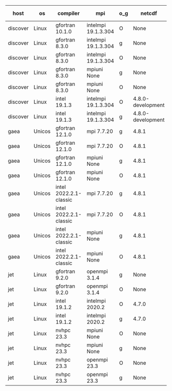 

| host     | os       | compiler                              | mpi                      | o_g        | netcdf        | build       | u_pass          | u_fail          | s_pass            | s_fail            | e_pass             | e_fail             | nuopc_pass       | nuopc_fail       | artifacts link          |
|----------|----------|---------------------------------------|--------------------------|------------|---------------|-------------|-----------------|-----------------|-------------------|-------------------|--------------------|--------------------|------------------|------------------|-------------------------|
| discover | Linux | gfortran 10.1.0 | intelmpi 19.1.3.304  | O | None  | PASS | None | None | None | None | None | None | None | None | <a href="https://github.com/esmf-org/esmf-test-artifacts/tree/fad340b974ec59b717eaf0ab651b6e8d7709f2f7/develop/gfortran/10.1.0/O/intelmpi/19.1.3.304" target="_blank">fad340b</a> | 
| discover | Linux | gfortran 8.3.0 | intelmpi 19.1.3.304  | g | None  | PASS | None | None | None | None | None | None | None | None | <a href="https://github.com/esmf-org/esmf-test-artifacts/tree/88e5f447cec23ca14469fcd658bd89d8b08df24e/develop/gfortran/8.3.0/g/intelmpi/19.1.3.304" target="_blank">88e5f44</a> | 
| discover | Linux | gfortran 8.3.0 | intelmpi 19.1.3.304  | O | None  | PASS | None | None | None | None | None | None | None | None | <a href="https://github.com/esmf-org/esmf-test-artifacts/tree/b10f0015fca7a6edde4aa78012713c1581036a7d/develop/gfortran/8.3.0/O/intelmpi/19.1.3.304" target="_blank">b10f001</a> | 
| discover | Linux | gfortran 8.3.0 | mpiuni None  | g | None  | PASS | None | None | None | None | None | None | None | None | <a href="https://github.com/esmf-org/esmf-test-artifacts/tree/238f714f87e690f9c9c6e382db6b9864884b6d10/develop/gfortran/8.3.0/g/mpiuni/None" target="_blank">238f714</a> | 
| discover | Linux | gfortran 8.3.0 | mpiuni None  | O | None  | PASS | None | None | None | None | None | None | None | None | <a href="https://github.com/esmf-org/esmf-test-artifacts/tree/eb408c22d8932e114d13170fb2fcb99c12190a72/develop/gfortran/8.3.0/O/mpiuni/None" target="_blank">eb408c2</a> | 
| discover | Linux | intel 19.1.3 | intelmpi 19.1.3.304  | O | 4.8.0-development  | PASS | None | None | None | None | None | None | None | None | <a href="https://github.com/esmf-org/esmf-test-artifacts/tree/a207f29826ed1e1602ab1d710a09e5505c9506f3/develop/intel/19.1.3/O/intelmpi/19.1.3.304" target="_blank">a207f29</a> | 
| discover | Linux | intel 19.1.3 | intelmpi 19.1.3.304  | g | 4.8.0-development  | PASS | None | None | None | None | None | None | None | None | <a href="https://github.com/esmf-org/esmf-test-artifacts/tree/607b553b1d594598c06c2edac4c949d5116984cb/develop/intel/19.1.3/g/intelmpi/19.1.3.304" target="_blank">607b553</a> | 
| gaea | Unicos | gfortran 12.1.0 | mpi 7.7.20  | g | 4.8.1  | PASS | None | None | None | None | None | None | None | None | <a href="https://github.com/esmf-org/esmf-test-artifacts/tree/6468d04f4dc03b88b0e59f974d63693c27de432d/develop/gfortran/12.1.0/g/mpi/7.7.20" target="_blank">6468d04</a> | 
| gaea | Unicos | gfortran 12.1.0 | mpi 7.7.20  | O | 4.8.1  | PASS | None | None | None | None | None | None | None | None | <a href="https://github.com/esmf-org/esmf-test-artifacts/tree/62f8d261fbd7e309b265237cb0c54a64ac22290b/develop/gfortran/12.1.0/O/mpi/7.7.20" target="_blank">62f8d26</a> | 
| gaea | Unicos | gfortran 12.1.0 | mpiuni None  | g | 4.8.1  | PASS | None | None | None | None | None | None | None | None | <a href="https://github.com/esmf-org/esmf-test-artifacts/tree/e38d48a771e2b197375af414926acb858341fd58/develop/gfortran/12.1.0/g/mpiuni/None" target="_blank">e38d48a</a> | 
| gaea | Unicos | gfortran 12.1.0 | mpiuni None  | O | 4.8.1  | PASS | 12415 | 0 | 8 | 0 | 44 | 0 | None | None | <a href="https://github.com/esmf-org/esmf-test-artifacts/tree/9c8f02f23f532046763194196379238850abf15c/develop/gfortran/12.1.0/O/mpiuni/None" target="_blank">9c8f02f</a> | 
| gaea | Unicos | intel 2022.2.1-classic | mpi 7.7.20  | g | 4.8.1  | PASS | None | None | None | None | None | None | None | None | <a href="https://github.com/esmf-org/esmf-test-artifacts/tree/12c437629dce028e0666d0412006f1bd31a13548/develop/intel/2022.2.1-classic/g/mpi/7.7.20" target="_blank">12c4376</a> | 
| gaea | Unicos | intel 2022.2.1-classic | mpi 7.7.20  | O | 4.8.1  | PASS | 14009 | 0 | 49 | 0 | 81 | 0 | 47 | 6 | <a href="https://github.com/esmf-org/esmf-test-artifacts/tree/8562d15c1b7210e301e7106c54dc5f64939359db/develop/intel/2022.2.1-classic/O/mpi/7.7.20" target="_blank">8562d15</a> | 
| gaea | Unicos | intel 2022.2.1-classic | mpiuni None  | g | 4.8.1  | PASS | 12415 | 0 | 8 | 0 | 44 | 0 | None | None | <a href="https://github.com/esmf-org/esmf-test-artifacts/tree/68da7f17c66460509b85adb05f912325d2a85c96/develop/intel/2022.2.1-classic/g/mpiuni/None" target="_blank">68da7f1</a> | 
| gaea | Unicos | intel 2022.2.1-classic | mpiuni None  | O | 4.8.1  | PASS | 12415 | 0 | 8 | 0 | 44 | 0 | None | None | <a href="https://github.com/esmf-org/esmf-test-artifacts/tree/9d9e307768d23dae6ab3573d4ace73b7565ff79d/develop/intel/2022.2.1-classic/O/mpiuni/None" target="_blank">9d9e307</a> | 
| jet | Linux | gfortran 9.2.0 | openmpi 3.1.4  | g | None  | PASS | 14009 | 0 | 49 | 0 | 81 | 0 | 52 | 1 | <a href="https://github.com/esmf-org/esmf-test-artifacts/tree/827ebb4627789ad4094ee61c4fb5f4649eef49b4/develop/gfortran/9.2.0/g/openmpi/3.1.4" target="_blank">827ebb4</a> | 
| jet | Linux | gfortran 9.2.0 | openmpi 3.1.4  | O | None  | PASS | 14009 | 0 | 49 | 0 | 81 | 0 | 52 | 1 | <a href="https://github.com/esmf-org/esmf-test-artifacts/tree/22d4cd30e73a87325fcfb97027b99df71e776e5a/develop/gfortran/9.2.0/O/openmpi/3.1.4" target="_blank">22d4cd3</a> | 
| jet | Linux | intel 19.1.2 | intelmpi 2020.2  | O | 4.7.0  | PASS | None | None | None | None | None | None | None | None | <a href="https://github.com/esmf-org/esmf-test-artifacts/tree/39849d90551525727197be0385063222e41d92b7/develop/intel/19.1.2/O/intelmpi/2020.2" target="_blank">39849d9</a> | 
| jet | Linux | intel 19.1.2 | intelmpi 2020.2  | g | 4.7.0  | PASS | None | None | None | None | None | None | None | None | <a href="https://github.com/esmf-org/esmf-test-artifacts/tree/53b4839ac9d743a7b3690f15e4feb9ba09197844/develop/intel/19.1.2/g/intelmpi/2020.2" target="_blank">53b4839</a> | 
| jet | Linux | nvhpc 23.3 | mpiuni None  | O | None  | PASS | 12413 | 2 | 8 | 0 | 44 | 0 | None | None | <a href="https://github.com/esmf-org/esmf-test-artifacts/tree/cc98ef0e9988384889a5eff263051ad399079142/develop/nvhpc/23.3/O/mpiuni/None" target="_blank">cc98ef0</a> | 
| jet | Linux | nvhpc 23.3 | mpiuni None  | g | None  | PASS | 12415 | 0 | 6 | 2 | 44 | 0 | None | None | <a href="https://github.com/esmf-org/esmf-test-artifacts/tree/9e1d5eb0a7f8680d2ae5f228dd12a9937da9472d/develop/nvhpc/23.3/g/mpiuni/None" target="_blank">9e1d5eb</a> | 
| jet | Linux | nvhpc 23.3 | openmpi 23.3  | O | None  | PASS | None | None | None | None | None | None | None | None | <a href="https://github.com/esmf-org/esmf-test-artifacts/tree/2a2eee6c294034cac0e5aaec190f6b26de634142/develop/nvhpc/23.3/O/openmpi/23.3" target="_blank">2a2eee6</a> | 
| jet | Linux | nvhpc 23.3 | openmpi 23.3  | g | None  | PASS | 0 | 9131 | 0 | 49 | 0 | 81 | 0 | 53 | <a href="https://github.com/esmf-org/esmf-test-artifacts/tree/0341770757f4d9616b4c6314b0d8a8a1c831ff2c/develop/nvhpc/23.3/g/openmpi/23.3" target="_blank">0341770</a> | 
